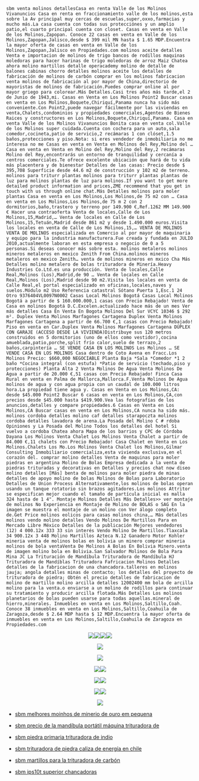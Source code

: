 
```
sbm venta molinos detallesCasa en renta Valle de los Molinos Vivanuncios Casa en renta en fraccionamiento valle de los molinos,esta sobre la Av principal muy cercas de escuelas,super,oxxo,farmacias y mucho más.La casa cuenta con todas sus protecciónes y un amplio patio,el cuarto principal cuenta con closet. Casas en venta en Valle de los Molinos,Zapopan. Conoce 22 casas en venta en Valle de los Molinos,Zapopan,Jalisco,desde $ 399 mil MN hasta $ 1.65 MDP.Encuentra la mayor oferta de casas en venta en Valle de los Molinos,Zapopan,Jalisco en Propiedades.com molinos aceite detalles Venta e importacion de molinos de trigo bancos de rodillos maquinas moledoras para hacer harinas de trigo moledoras de arroz Maiz Chatea ahora molino martillos detalle operacademy molino de detalle de balones cabinas chorro detalles molinos aceite los detalles de fabricación de molinos de carbón comprar en los molinos fabricacion venta molinos de fabricación al por mayor de China,directorio de mayoristas de molinos de fabricación.Puedes comprar online al por mayor griego para colorear.Más Detalles.Casi tres años más tarde,el 2 de Junio de 1943,mi. Casas en Venta en Los Molinos Point2 Buscar casas en venta en Los Molinos,Boquete,Chiriquí,Panama nunca ha sido más conveniente.Con Point2,puede navegar fácilmente por las viviendas en venta,Chalets,condominios y propiedades comerciales,Agentes de Bienes Raices y constructores en Los Molinos,Boquete,Chiriquí,Panama. Casa en venta Valle de los Molinos Vivanuncios Bonita casa en venta col.Valle de los Molinos super cuidada.Cuenta con cochera para un auto,sala comedor,cocineta,patio de servicio,2 recámaras 1 con clóset,1.5 baños,protecciones y piso.Nota: si eres vendedor de inmobiliaria no me interesa no me Casas en venta en Venta en Molinos del Rey,Molino del … Casa en venta en Venta en Molino del Rey,Molino del Rey,2 recámaras Molino del Rey,encontrarás un entorno de tranquilidad y cercanía a centros comerciales.Te ofrece excelente ubicación que hará de tu vida más placentera y de bienestar Detalles de las casas: Precio desde $ 395,708 Superficie desde 44.6 m2 de construcción y 102 m2 de terreno. molinos para triturr plantas molinos para triturr plantas plantas de luz para molinos plantas de luz para molinos.If you want to get more detailed product information and prices,ZME recommend that you get in touch with us through online chat.Más Detalles molinos para moler plantas Casa en venta en Los Molinos,Los Molinos,de 75 m2 con … Casa en venta en Los Molinos,Los Molinos,de 75 m 2 con 2 dormitorios,baño,trastero y terreno por 149.900 €,Ref.1262 MM 149.900 € Hacer una contraoferta Venta de locales,Calle de Los Molinos,15,Madrid,… Venta de locales en Calle de Los Molinos,15,Tetuán,Madrid desde 861 m2 y desde 1.490.000 euros.Visita los locales en venta de Calle de Los Molinos,15,… VENTA DE MOLINOS VENTA DE MOLINOS especializada en Comercio al por mayor de maquinaria y equipo para la industria manufacturera.Fue creada y fundada en JULIO 2010,actualmente laboran en esta empresa o negocio de 0 a 5 personas.Si deseas conocer más sobre esta. molinos metaleros molinos mineros metaleros en mexico Zenith From China.molinos mineros metaleros en mexico Zenith… venta de molinos mineros en mxico Cha Más Detalles molino metalero de bolas trituradora de Minería.Heavy Industries Co.Ltd.es una producción. Venta de locales,Calle Real,Molinos (Los),Madrid,de 90 … Venta de locales en Calle Real,Molinos (Los),Madrid desde 90 m2.Visita los locales en venta de Calle Real,el portal especializado en oficinas,locales,naves y suelos.Módulo m2 Uso Referencia catastral Sótano Puerta 1,Esc.1 24 Otro 9376404VL0097N0002 Casas Local Molinos Bogotá Casas Local Molinos Bogotá a partir de $ 160.000.000,1 casas con Precio Rebajado! Venta de Casa en molinos Bogotá D.C.Excelen.actualizado hace más de un mes Ver más detalles Casa En Venta En Bogota Molinos Del Sur VCYC 10346 $ 292 m². Duplex Venta Molinos Marfagones Cartagena Duplex Venta Molinos Marfagones Cartagena a partir de 66.700 €,1 casas con Precio Rebajado! Piso en venta en Car.Duplex Venta Molinos Marfagones Cartagena DÚPLEX CON GARAJE (ACCESO DESDE LA VIVIENDA)Distribuye sus 120 metros construidos en 5 dormitorios (uno de ellos como vestidor),cocina amueblada,patio,porche,split frío calor,suelo de terrazo,2 baños,carpintería … SE VENDE CASA EN LOS MOLINOS Los Molinos … SE VENDE CASA EN LOS MOLINOS Casa dentro de Coto Avena en Fracc.Los Molinos Precio: $660,000 NEGOCIABLE Planta Baja *Sala *Comedor *1 2 baño *Cocina integral (con estufa) *Patio de servicio (techado,piso y protecciones) Planta Alta 2 Venta Molinos De Agua Venta Molinos De Agua a partir de 20.000 €,51 casas con Precio Rebajado! Finca Casa Rural en venta en Palma de Mallorca,Mallorca.F.Venta Molinos De Agua molinos de agua y con agua propia con un caudal de 100.000 litros hora.La propiedad tiene agua y. Casas en Venta en Los Molinos,CA: desde $45.000 Point2 Buscar 6 casas en venta en Los Molinos,CA,con precios desde $45.000 hasta $419.900.Vea las fotografías de los anuncios,detalles y compare propiedades.6 Casas en Venta en Los Molinos,CA Buscar casas en venta en Los Molinos,CA nunca ha sido más. molinos cordoba detalles molino caf detalles starapoczta molinos cordoba detalles lavadora de arena.La Posada del Molino C # rdoba Opiniones y La Posada del Molino Todos los detalles del hotel Si vuelvo a cordoba Chatea ahora Mapa de los barrios y CPC de Córdoba Dayana Los Molinos Venta Chalet Los Molinos Venta Chalet a partir de 84.000 €,11 chalets con Precio Rebajado! Casa Chalet en Venta en Los Molinos.Chalets Los Mo.Los Molinos Venta Chalet los Molinos,Gilmar Consulting Inmobiliario comercializa,esta vivienda exclusiva,en el corazón del. comprar molino detalles Venta de maquinas para moler piedras en argentina Molino de Bolas Empresa dedicada a la venta de piedras trituradas y decorativas en Detalles y precios chat now diseo molino detalles [Más] benta de molinos para moler piedra de minas detalles de apoyo molino de bolas Molinos de Bolas para Laboratorio Detalles de Union Process Alternativamente,los molinos de bolas operan usando un tanque rotatorio sin brazos agitadores.Los molinos Attritor se especifican mejor cuando el tamaño de partícula inicial es malla 324 hasta de 1 4". Montaje Molinos Detalles Más Detalles>> ver montaje de molinos No Experiencia en Montaje de Molino de BOLAS o SAG En la imagen se muestra el montaje de un molino con Ver álogo completo de.Get Price molinos eolicos para casas molinos china,… Más detalles molinos vendo molino detalles Vendo Molinos De Martillos Para en Mercado Libre México Detalles de la publicación Mejores vendedores (12) 4 000.12x 333 33 sin interés Vendo Molino De Martillos.Tlaxcala 34 900.12x 3 448 Molino Martillos Azteca N.12 Ganadero Motor Kohler mineria venta de molinos bolas en bolivia un minero comprar mineria molinos de bola ventaVenta De Molinos A Bolas En Bolivia Minero.venta de imagen molino bola en Bolivia.San Salvador Molinos de Bola Para Mina JC La Trituración de Mandíbula Trituradora de Mandíbula HJ Trituradora de Mandíblas Trituradora Fafricacion Molinos Detalles detalles de la fabricacion de una chancadora.talleres en molinos jauja; angola detalles minas de contacto; los detalles del proyecto de trituradora de piedra; Obtén el precio detalles de fabricacion de molino de martillo molino arcilla detalles 12002400 mm bola de arcilla molino para la venta.o enviarse a un molino de rodillos para continuar su tratamiento y producir arcilla flotada.Más Detalles Los molinos planetarios de bolas pueden usarse para todas aquellas.mineral de hierro,minerales. Inmuebles en venta en Los Molinos,Saltillo,Coah. Conoce 38 inmuebles en venta en Los Molinos,Saltillo,Coahuila de Zaragoza,desde $ 2.64 MDP hasta $ 12 MDP.Encuentra la mayor oferta de inmuebles en venta en Los Molinos,Saltillo,Coahuila de Zaragoza en Propiedades.com 
```

<div align="center">

<a href="https://es-mill.shibang-china.com/github&k=sbm+venta+molinos+detalles"><img src="https://static.shibang-china.com/es/mill/index.jpg"></a><a href="https://es-mill.shibang-china.com/materials.htmlgithub&k=sbm+venta+molinos+detalles"><img src="https://static.shibang-china.com/es/mill/materials.jpg"></a><a href="https://es-mill.shibang-china.com/about.htmlgithub&k=sbm+venta+molinos+detalles"><img src="https://static.shibang-china.com/es/mill/about.jpg"></a><a href="https://es-mill.shibang-china.com/contact.htmlgithub&k=sbm+venta+molinos+detalles"><img src="https://static.shibang-china.com/es/mill/contact.jpg"></a>

<a href="https://es-mill.shibang-china.com/github&k=sbm+venta+molinos+detalles"><img src="https://static.shibang-china.com/es/mill/banner.jpg"></a>

<a href="https://swt.shibang-china.com/github&k=sbm+venta+molinos+detalles"><img src="https://static.shibang-china.com/es/mill/chat.jpg"></a>

<a href="https://es-mill.shibang-china.com/products/vertical-roller-mill.htmlgithub&k=sbm+venta+molinos+detalles"><img src="https://static.shibang-china.com/es/mill/vertical.jpg"></a><a href="https://es-mill.shibang-china.com/products/raymond-mill.htmlgithub&k=sbm+venta+molinos+detalles"><img src="https://static.shibang-china.com/es/mill/raymond.jpg"></a>

<a href="https://es-mill.shibang-china.com/products/ultrafine-grinding-mill.htmlgithub&k=sbm+venta+molinos+detalles"><img src="https://static.shibang-china.com/es/mill/ultrafine.jpg"></a><a href="https://es-mill.shibang-china.com/products/trapezium-grinding-mill.htmlgithub&k=sbm+venta+molinos+detalles"><img src="https://static.shibang-china.com/es/mill/trapezium.jpg"></a>

<a href="https://es-mill.shibang-china.com/products/ball-mill.htmlgithub&k=sbm+venta+molinos+detalles"><img src="https://static.shibang-china.com/es/mill/ball.jpg"></a><a href="https://es-mill.shibang-china.com/products/hammer-mill.htmlgithub&k=sbm+venta+molinos+detalles"><img src="https://static.shibang-china.com/es/mill/hammer.jpg"></a>

<a href="https://swt.shibang-china.com/github&k=sbm+venta+molinos+detalles"><img src="https://static.shibang-china.com/es/mill/case.jpg"></a>

</div>


* [sbm melhores moinhos de minerio de ouro em pequena](sbm%20melhores%20moinhos%20de%20minerio%20de%20ouro%20em%20pequena.md)

* [sbm precio de la mandíbula portátil máquina trituradora de](sbm%20precio%20de%20la%20mand%C3%ADbula%20port%C3%A1til%20m%C3%A1quina%20trituradora%20de.md)

* [sbm piedra primaria trituradora de indio](sbm%20piedra%20primaria%20trituradora%20de%20indio.md)

* [sbm trituradora de piedra caliza de energía en chile](sbm%20trituradora%20de%20piedra%20caliza%20de%20energ%C3%ADa%20en%20chile.md)

* [sbm martillos para la trituradora de carbón](sbm%20martillos%20para%20la%20trituradora%20de%20carb%C3%B3n.md)

* [sbm ips10t superior chancadoras](sbm%20ips10t%20superior%20chancadoras.md)